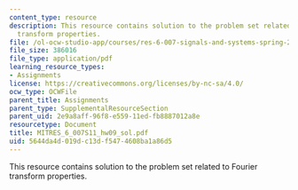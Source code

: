 ```yaml
---
content_type: resource
description: This resource contains solution to the problem set related to Fourier
  transform properties.
file: /ol-ocw-studio-app/courses/res-6-007-signals-and-systems-spring-2011/5644da4d019dc13df5474608ba1a86d5_MITRES_6_007S11_hw09_sol.pdf
file_size: 386016
file_type: application/pdf
learning_resource_types:
- Assignments
license: https://creativecommons.org/licenses/by-nc-sa/4.0/
ocw_type: OCWFile
parent_title: Assignments
parent_type: SupplementalResourceSection
parent_uid: 2e9a8aff-96f8-e559-11ed-fb8887012a8e
resourcetype: Document
title: MITRES_6_007S11_hw09_sol.pdf
uid: 5644da4d-019d-c13d-f547-4608ba1a86d5
---
```

This resource contains solution to the problem set related to Fourier transform properties.
